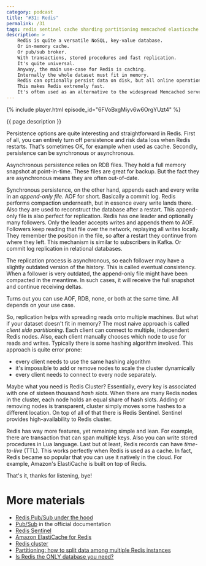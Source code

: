 ```yaml
---
category: podcast
title: "#31: Redis"
permalink: /31
tags: redis sentinel cache sharding partitioning memcached elasticache lua
description: >
    Redis is quite a versatile NoSQL, key-value database.
    Or in-memory cache.
    Or pub/sub broker.
    With transactions, stored procedures and fast replication.
    It's quite universal.
    Anyway, the main use-case for Redis is caching.
    Internally the whole dataset must fit in memory.
    Redis can optionally persist data on disk, but all online operations happen entirely in memory.
    This makes Redis extremely fast.
    It's often used as an alternative to the widespread Memcached server.
---
```


{% include player.html episode_id="6FVoBxgMiyv6w6OrgYUzt4" %}

{{ page.description }}



Persistence options are quite interesting and straightforward in Redis.
First of all, you can entirely turn off persistence and risk data loss when Redis restarts.
That's sometimes OK, for example when used as cache.
Secondly, persistence can be synchronous or asynchronous.

Asynchronous persistence relies on RDB files.
They hold a full memory snapshot at point-in-time.
These files are great for backup.
But the fact they are asynchronous means they are often out-of-date.

Synchronous persistence, on the other hand, appends each and every write in an _append-only file_.
AOF for short.
Basically a commit log.
Redis performs compaction underneath, but in essence every write lands there.
Also they are used to reconstruct the database after a restart.
This append-only file is also perfect for replication.
Redis has one leader and optionally many followers.
Only the leader accepts writes and appends them to AOF.
Followers keep reading that file over the network, replaying all writes locally.
They remember the position in the file, so after a restart they continue from where they left.
This mechanism is similar to subscribers in Kafka.
Or commit log replication in relational databases.

The replication process is asynchronous, so each follower may have a slightly outdated version of the history.
This is called eventual consistency.
When a follower is very outdated, the append-only file might have been compacted in the meantime.
In such cases, it will receive the full snapshot and continue receiving deltas.

Turns out you can use AOF, RDB, none, or both at the same time.
All depends on your use case.

So, replication helps with spreading reads onto multiple machines.
But what if your dataset doesn't fit in memory?
The most naive approach is called _client side partitioning_.
Each client can connect to multiple, independent Redis nodes.
Also, each client manually chooses which node to use for reads and writes.
Typically there is some hashing algorithm involved.
This approach is quite error prone:

* every client needs to use the same hashing algorithm
* it's impossible to add or remove nodes to scale the cluster dynamically
* every client needs to connect to every node separately.

Maybe what you need is Redis Cluster?
Essentially, every key is associated with one of sixteen thousand _hash slots_.
When there are many Redis nodes in the cluster, each node holds an equal share of hash slots.
Adding or removing nodes is transparent, cluster simply moves some hashes to a different location.
On top of all of that there is Redis Sentinel.
Sentinel provides high-availability to Redis cluster.

Redis has way more features, yet remaining simple and lean.
For example, there are transaction that can span multiple keys.
Also you can write stored procedures in Lua language.
Last but ot least, Redis records can have _time-to-live_ (TTL).
This works perfectly when Redis is used as a cache.
In fact, Redis became so popular that you can use it natively in the cloud.
For example, Amazon's ElastiCache is built on top of Redis.

That's it, thanks for listening, bye!



# More materials

* [Redis Pub/Sub under the hood](https://making.pusher.com/redis-pubsub-under-the-hood/)
* [Pub/Sub](https://redis.io/topics/pubsub) in the official documentation
* [Redis Sentinel](https://redis.io/topics/sentinel)
* [Amazon ElastiCache for Redis](https://aws.amazon.com/elasticache/redis/)
* [Redis cluster](https://redis.io/topics/cluster-tutorial)
* [Partitioning: how to split data among multiple Redis instances](https://redis.io/topics/partitioning)
* [Is Redis the ONLY database you need?](https://www.youtube.com/watch?v=DOIWQddRD5M)


